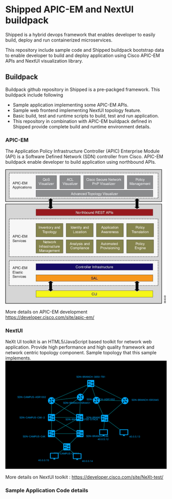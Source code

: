 # Shipped APIC-EM and NextUI buildpack
Shipped is a hybrid devops framework that enables developer to easily build, deploy and run containerized microservices.

This repository include sample code and Shipped buildpack bootstrap data to enable developer to build and deploy application using Cisco APIC-EM APIs and NextUI visualization library.

## Buildpack
Buildpack github repository in Shipped is a pre-packged framework. This buildpack include following
- Sample application implementing some APIC-EM APIs.
- Sample web frontend implementing NextUI topology feature.
- Basic build, test and runtime scripts to build, test and run application.
- This repository in combination with APIC-EM buildpack defined in Shipped provide complete build and runtime environment details.

### APIC-EM

The Application Policy Infrastructure Controller (APIC) Enterprise Module (API) is a Software Defined Network (SDN) controller from Cisco. APIC-EM buildpack enable developer to build application using northbound APIs.

![APIC-EM Application](./docs/apic-em-api.jpg "APIC-EM Application")

More details on APIC-EM development  https://developer.cisco.com/site/apic-em/

### NextUI

NeXt UI toolkit is an HTML5/JavaScript based toolkit for network web application. Provide high performance and high quality framework and network centric topology component.
Sample topology that this sample implements.
![NextUI topology](./docs/nextui-topology.png "NeXtUI topology")

More details on NextUI toolkit : https://developer.cisco.com/site/NeXt-test/

### Sample Application Code details
